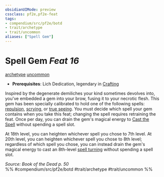 ```yaml
---
obsidianUIMode: preview
cssclass: pf2e,pf2e-feat
tags:
- compendium/src/pf2e/botd
- trait/archetype
- trait/uncommon
aliases: ["Spell Gem"]
---
```

# Spell Gem  *Feat 16*  
[archetype](archetype.md "Archetype Feat Trait")  [uncommon](uncommon.md "Uncommon Rarity Trait")  

- **Prerequisites**: Lich Dedication, legendary in [Crafting](skills.md#Crafting)

Inspired by the degenerate demiliches your kind sometimes devolves into, you've embedded a gem into your brow, fusing it to your necrotic flesh. This gem has been specially calibrated to hold one of the following spells: [repulsion](repulsion.md), [scrying](Reference/Compendium/Spells/scrying.md), or [true seeing](true-seeing.md). You must decide which spell your gem contains when you take this feat; changing the spell requires retraining the feat. Once per day, you can drain the gem's magical energy to [Cast the Spell](cast-a-spell.md) without spending a spell slot.

At 18th level, you can heighten whichever spell you chose to 7th level. At 20th level, you can heighten whichever spell you chose to 8th level; regardless of which spell you chose, you can instead drain the gem's magical energy to cast an 8th-level [spell turning](spell-turning.md) without spending a spell slot.

*Source: Book of the Dead p. 50*  
%% #compendium/src/pf2e/botd #trait/archetype #trait/uncommon %%